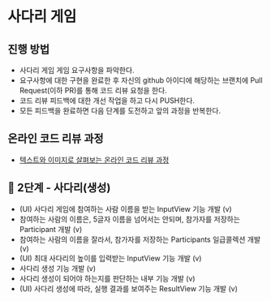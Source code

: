 # 사다리 게임

## 진행 방법

* 사다리 게임 게임 요구사항을 파악한다.
* 요구사항에 대한 구현을 완료한 후 자신의 github 아이디에 해당하는 브랜치에 Pull Request(이하 PR)를 통해 코드 리뷰 요청을 한다.
* 코드 리뷰 피드백에 대한 개선 작업을 하고 다시 PUSH한다.
* 모든 피드백을 완료하면 다음 단계를 도전하고 앞의 과정을 반복한다.

## 온라인 코드 리뷰 과정

* [텍스트와 이미지로 살펴보는 온라인 코드 리뷰 과정](https://github.com/next-step/nextstep-docs/tree/master/codereview)

## 🚀 2단계 - 사다리(생성)

- (UI) 사다리 게임에 참여하는 사람 이름을 받는 InputView 기능 개발 (v)
- 참여하는 사람의 이름은, 5글자 이름을 넘어서는 안되며, 참가자를 저장하는 Participant 개발 (v)
- 참여하는 사람의 이름을 잘라서, 참가자를 저장하는 Participants 일급콜렉션 개발 (v)
- (UI) 최대 사다리의 높이를 입력받는 InputView 기능 개발 (v)
- 사다리 생성 기능 개발 (v)
- 사다리 생성이 되어야 하는지를 판단하는 내부 기능 개발 (v)
- (UI) 사다리 생성에 따라, 실행 결과를 보여주는 ResultView 기능 개발 (v)